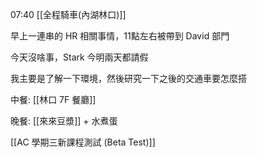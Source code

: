 

07:40 [[全程騎車(內湖林口)]]

早上一連串的 HR 相關事情，11點左右被帶到 David 部門

今天沒啥事，Stark 今明兩天都請假

我主要是了解一下環境，然後研究一下之後的交通車要怎麼搭

中餐: [[林口 7F 餐廳]]

晚餐: [[來來豆漿]] + 水煮蛋

[[AC 學期三新課程測試 (Beta Test)]]